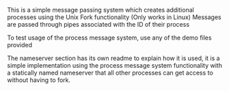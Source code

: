 This is a simple message passing system which creates additional processes using the Unix Fork functionality (Only works in Linux)
Messages are passed through pipes associated with the ID of their process

To test usage of the process message system, use any of the demo files provided

The nameserver section has its own readme to explain how it is used, it is a simple implementation using the process message system functionality with a statically named nameserver that all other processes can get access to without having to fork.
